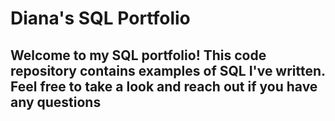 # Diana's SQL Portfolio
## Welcome to my SQL portfolio! This code repository contains examples of SQL I've written. Feel free to take a look and reach out if you have any questions
